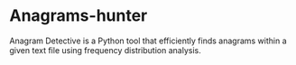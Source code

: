 # Anagrams-hunter
Anagram Detective is a Python tool that efficiently finds anagrams within a given text file using frequency distribution analysis. 

